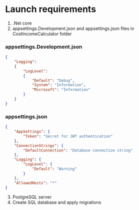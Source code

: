 # Launch requirements
1. .Net core
2. appsettings.Development.json and appsettings.json files in CostIncomeCalculator folder  

### appsettings.Development.json
```JSON
{ 
    "Logging": 
    {
        "LogLevel": 
        { 
            "Default": "Debug", 
            "System": "Information", 
            "Microsoft": "Information" 
        } 
    }
}
```

### appsettings.json
```JSON
{ 
    "AppSettings": { 
        "Token": "Secret for JWT authentication" 
    }, 
    "ConnectionStrings": { 
        "DefaultConnection": "Database connection string" 
    }, 
    "Logging": { 
        "LogLevel": { 
            "Default": "Warning" 
        } 
    }, 
    "AllowedHosts": "*"
}
```
3. PostgreSQL server
4. Create SQL database and apply migrations